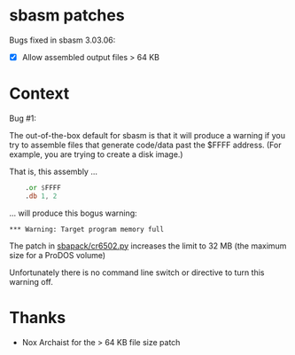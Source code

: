 # sbasm patches

Bugs fixed in sbasm 3.03.06:

* [x] Allow assembled output files > 64 KB 


# Context

Bug #1:

The out-of-the-box default for sbasm is that it will produce a warning if you try to assemble files that generate code/data past the $FFFF address.
(For example, you are trying to create a disk image.)

That is, this assembly ...


```asm
    .or $FFFF
    .db 1, 2
```

... will produce this bogus warning:

```
*** Warning: Target program memory full
```

The patch in [sbapack/cr6502.py](cr6502.py) increases the limit to 32 MB (the maximum size for a ProDOS volume)

Unfortunately there is no command line switch or directive to turn this warning off.


# Thanks

* Nox Archaist for the > 64 KB file size patch
